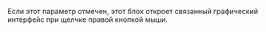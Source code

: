 Если этот параметр отмечен, этот блок откроет связанный графический интерфейс при щелчке правой кнопкой мыши.